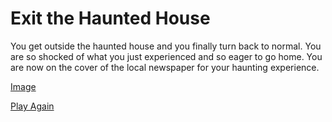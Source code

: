 # Exit the Haunted House  
You get outside the haunted house and you finally turn back to normal. You are so shocked of what you just experienced and so eager to go home.
You are now on the cover of the local newspaper for your haunting experience.  

[Image](blackout-image.jpg)

[Play Again](../README.md)  